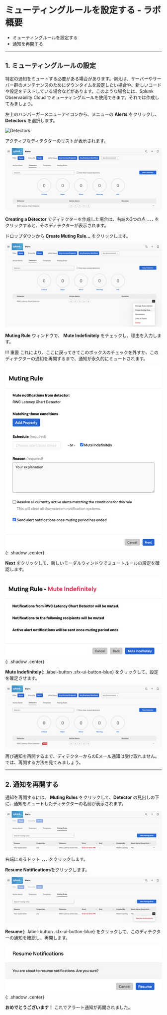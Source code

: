 # ミューティングルールを設定する - ラボ概要

* ミューティングルールを設定する
* 通知を再開する
  
---

## 1. ミューティングルールの設定

特定の通知をミュートする必要がある場合があります。例えば、サーバーやサーバー群のメンテナンスのためにダウンタイムを設定したい場合や、新しいコードや設定をテストしている場合などがあります。このような場合には、Splunk Observability Cloud でミューティングルールを使用できます。それでは作成してみましょう。

左上のハンバーガーメニューアイコンから、メニューの **Alerts** をクリックし、**Detectors** を選択します。

![Detectors](.../images/detectors/detectors-menu.png)

アクティブなディテクターのリストが表示されます。

![Detectors](../images/detectors/detector-list.png)

**Creating a Detector** でディテクターを作成した場合は、右端の3つの点 **`...`** をクリックすると、そのディテクターが表示されます。 

ドロップダウンから **Create Muting Rule...** をクリックします。

![Create Muting Rule](../images/detectors/create-muting-rule.png)

**Muting Rule** ウィンドウで、 **Mute Indefinitely** をチェックし、理由を入力します。

!!! 重要
    これにより、ここに戻ってきてこのボックスのチェックを外すか、このディテクターの通知を再開するまで、通知が永久的にミュートされます。

![Mute Indefinitely](../images/detectors/mute-indefinitely.png){: .shadow .center}

**Next** をクリックして、新しいモーダルウィンドウでミュートルールの設定を確認します。

![Confirm Rule](../images/detectors/confirm-rule.png){: .shadow .center}

**Mute Indefinitely**{: .label-button .sfx-ui-button-blue} をクリックして、設定を確定させます。

![List muted rule](../images/detectors/alert-muted.png)

再び通知を再開するまで、ディテクターからのEメール通知は受け取れません。では、再開する方法を見てみましょう。

---

## 2. 通知を再開する

通知を再開するには、 **Muting Rules** をクリックして、**Detector** の見出しの下に、通知をミュートしたディテクターの名前が表示されます。

![Resume](../images/detectors/muting-rules-menu.png)

右端にあるドット **`...`** をクリックします。

**Resume Notifications**をクリックします。

![Resume](../images/detectors/muting-list.png)

**Resume**{: .label-button .sfx-ui-button-blue} をクリックして、このディテクターの通知を確認し、再開します。

![Resume](../images/detectors/resume.png){: .shadow .center}

**おめでとうございます！** これでアラート通知が再開されました。
